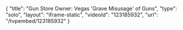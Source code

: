{
    "title": "Gun Store Owner: Vegas 'Grave Misusage' of Guns",
    "type": "solo",
    "layout": "iframe-static",
    "videoId": "123185932",
    "url": "\/tvpembed\/123185932"
}
